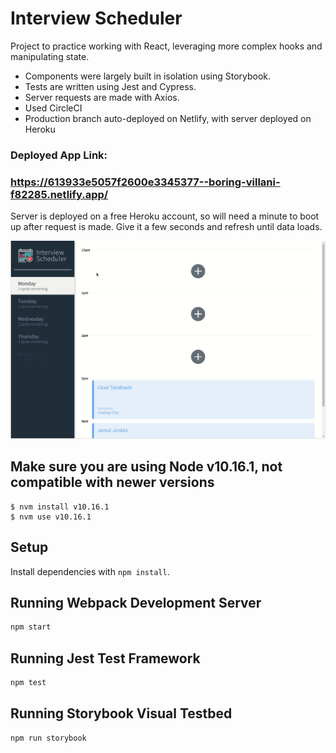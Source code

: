 # Interview Scheduler
Project to practice working with React, leveraging more complex hooks and manipulating state. 
- Components were largely built in isolation using Storybook.
- Tests are written using Jest and Cypress.
- Server requests are made with Axios.
- Used CircleCI
- Production branch auto-deployed on Netlify, with server deployed on Heroku

### Deployed App Link:
### https://613933e5057f2600e3345377--boring-villani-f82285.netlify.app/
Server is deployed on a free Heroku account, so will need a minute to boot up after request is made.
Give it a few seconds and refresh until data loads.

!["Scheduler demo GIF"](https://github.com/mcken-vince/scheduler/blob/master/resources/Scheduler-demo.gif)

## Make sure you are using Node v10.16.1, not compatible with newer versions
```
$ nvm install v10.16.1
$ nvm use v10.16.1
```

## Setup

Install dependencies with `npm install`.

## Running Webpack Development Server

```sh
npm start
```

## Running Jest Test Framework

```sh
npm test
```

## Running Storybook Visual Testbed

```sh
npm run storybook
```
